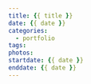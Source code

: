 ```yaml
---
title: {{ title }}
date: {{ date }}
categories:
  - portfolio
tags:
photos:
startdate: {{ date }}
enddate: {{ date }}
---
```

